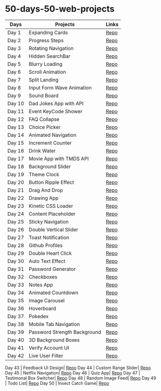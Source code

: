 # 50-days-50-web-projects


Days  | Projects | Links
------------ | ------------- | -------------
Day 1 | Expanding Cards| [Repo](https://github.com/cagataybalikci/50-days-50-web-projects/tree/main/Day%201%20-%20Expanding%20Cards)
Day 2 | Progress Steps | [Repo](https://github.com/cagataybalikci/50-days-50-web-projects/tree/main/Day%202%20-%20Progress%20Bar)
Day 3 | Rotating Navigation | [Repo](https://github.com/cagataybalikci/50-days-50-web-projects/tree/main/Day%203%20-%20Rotating%20Navigation)
Day 4 | Hidden SearchBar | [Repo](https://github.com/cagataybalikci/50-days-50-web-projects/tree/main/Day%204%20-%20Hidden%20Search%20Bar)
Day 5 | Blurry Loading | [Repo](https://github.com/cagataybalikci/50-days-50-web-projects/tree/main/Day%205%20-%20Blurry%20Loading)
Day 6 | Scroll Animation | [Repo](https://github.com/cagataybalikci/50-days-50-web-projects/tree/main/Day%206%20-%20Scroll%20Animation)
Day 7 | Split Landing | [Repo](https://github.com/cagataybalikci/50-days-50-web-projects/tree/main/Day%207%20-%20Split%20Landing)
Day 8 | Input Form Wave Animation | [Repo](https://github.com/cagataybalikci/50-days-50-web-projects/tree/main/Day%208%20-%20Form%20Wave%20Animation)
Day 9 | Sound Board | [Repo](https://github.com/cagataybalikci/50-days-50-web-projects/tree/main/Day%209%20-%20Sound%20board)
Day 10 | Dad Jokes App with API | [Repo](https://github.com/cagataybalikci/50-days-50-web-projects/tree/main/Day%2010%20-%20Dad%20Jokes)
Day 11 | Event KeyCode Shower | [Repo](https://github.com/cagataybalikci/50-days-50-web-projects/tree/main/Day%2011%20-%20Event%20Keycode)
Day 12 | FAQ Collapse | [Repo](https://github.com/cagataybalikci/50-days-50-web-projects/tree/main/Day%2012%20-%20%20FAQ%20Collapse)
Day 13 | Choice Picker | [Repo](https://github.com/cagataybalikci/50-days-50-web-projects/tree/main/Day%2013%20-%20Choice%20Picker)
Day 14 | Animated Navigation | [Repo](https://github.com/cagataybalikci/50-days-50-web-projects/tree/main/Day%2014%20-%20Animated%20Navigation)
Day 15 | Increment Counter | [Repo](https://github.com/cagataybalikci/50-days-50-web-projects/tree/main/Day%2015%20-%20Incrementing%20Counter)
Day 16 | Drink Water | [Repo](https://github.com/cagataybalikci/50-days-50-web-projects/tree/main/Day%2016%20-%20Drink%20Water)
Day 17 | Movie App with TMDS API | [Repo](https://github.com/cagataybalikci/50-days-50-web-projects/tree/main/Day%2017%20-%20Movie%20App)
Day 18 | Background Slider | [Repo](https://github.com/cagataybalikci/50-days-50-web-projects/tree/main/Day%2018%20-%20Background%20Slider)
Day 19 | Theme Clock | [Repo](https://github.com/cagataybalikci/50-days-50-web-projects/tree/main/Day%2019%20-%20Theme%20Clock)
Day 20 | Button Ripple Effect | [Repo](https://github.com/cagataybalikci/50-days-50-web-projects/tree/main/Day%2020%20-%20Button%20Ripple%20Effect)
Day 21 | Drag And Drop | [Repo](https://github.com/cagataybalikci/50-days-50-web-projects/tree/main/Day%2021%20-%20Drag%20And%20Drop)
Day 22 | Drawing App | [Repo](https://github.com/cagataybalikci/50-days-50-web-projects/tree/main/Day%2022%20-%20Drawing%20App)
Day 23 | Kinetic CSS Loader | [Repo](https://github.com/cagataybalikci/50-days-50-web-projects/tree/main/Day%2023%20-%20Kinetic%20CSS%20Loader)
Day 24 | Content Placeholder | [Repo](https://github.com/cagataybalikci/50-days-50-web-projects/tree/main/Day%2024%20-%20Content%20Placeholder)
Day 25 | Sticky Navigation | [Repo](https://github.com/cagataybalikci/50-days-50-web-projects/tree/main/Day%2025%20-%20Sticky%20Navigation)
Day 26 | Double Vertical Slider | [Repo](https://github.com/cagataybalikci/50-days-50-web-projects/tree/main/Day%2026%20-%20Double%20Vertical%20Slider)
Day 27 | Toast Notification | [Repo](https://github.com/cagataybalikci/50-days-50-web-projects/tree/main/Day%2027%20-%20Toast%20Notification)
Day 28 | Github Profiles | [Repo](https://github.com/cagataybalikci/50-days-50-web-projects/tree/main/Day%2028%20-%20Github%20Profiles)
Day 29 | Double Heart Click | [Repo](https://github.com/cagataybalikci/50-days-50-web-projects/tree/main/Day%2029%20-%20Double%20Heart%20Click)
Day 30 | Auto Text Effect| [Repo](https://github.com/cagataybalikci/50-days-50-web-projects/tree/main/Day%2030%20-%20Auto%20Text%20Effect)
Day 31 | Password Generator | [Repo](https://github.com/cagataybalikci/50-days-50-web-projects/tree/main/Day%2031%20-%20Password%20Generator)
Day 32 | Checkboxes | [Repo](https://github.com/cagataybalikci/50-days-50-web-projects/tree/main/Day%2032%20-%20Checkboxes)
Day 33 | Notes App | [Repo](https://github.com/cagataybalikci/50-days-50-web-projects/tree/main/Day%2033%20-%20Notes%20App)
Day 34 | Animated Countdown | [Repo](https://github.com/cagataybalikci/50-days-50-web-projects/tree/main/Day%2034%20-%20Animated%20Countdown)
Day 35 | Image Carousel | [Repo](https://github.com/cagataybalikci/50-days-50-web-projects/tree/main/Day%2035%20-%20Image%20Carousel)
Day 36 | Hoverboard | [Repo](https://github.com/cagataybalikci/50-days-50-web-projects/tree/main/Day%2036%20-%20Hoverboard)
Day 37 | Pokedex | [Repo](https://github.com/cagataybalikci/50-days-50-web-projects/tree/main/Day%2037%20-%20Pokedex)
Day 38 | Mobile Tab Navigation | [Repo](https://github.com/cagataybalikci/50-days-50-web-projects/tree/main/Day%2038%20-%20Mobile%20Tab%20Navigation)
Day 39 | Password Strength Background | [Repo](https://github.com/cagataybalikci/50-days-50-web-projects/tree/main/Day%2039%20-%20Password%20Strength%20Background)
Day 40 | 3D Background Boxes | [Repo](https://github.com/cagataybalikci/50-days-50-web-projects/tree/main/Day%2040%20-%203D%20Bacground%20Boxes)
Day 41 | Verify Account UI | [Repo](https://github.com/cagataybalikci/50-days-50-web-projects/tree/main/Day%2041%20-%20Verify%20Account%20UI)
Day 42 | Live User Filter| [Repo](https://github.com/cagataybalikci/50-days-50-web-projects/tree/main/Day%2042%20-%20Live%20User%20Filter)

Day 43 | Feedback UI Design| [Repo](https://github.com/cagataybalikci/50-days-50-web-projects/tree/main/Day%2043%20-%20Feedback%20UI%20Design)
Day 44 | Custom Range Slider| [Repo](https://github.com/cagataybalikci/50-days-50-web-projects/tree/main/Day%2044%20-%20Custom%20Range%20Slider)
Day 45 | Netflix Navigation| [Repo](https://github.com/cagataybalikci/50-days-50-web-projects/tree/main/Day%2045%20-%20Netflix%20Navigation)
Day 46 | Quiz App| [Repo](https://github.com/cagataybalikci/50-days-50-web-projects/tree/main/Day%2046%20-%20Quiz%20App)
Day 47 | Testimonal Box Switcher| [Repo](https://github.com/cagataybalikci/50-days-50-web-projects/tree/main/Day%2047%20-%20Testimonal%20Box%20Switcher)
Day 48 | Random Image Feed| [Repo](https://github.com/cagataybalikci/50-days-50-web-projects/tree/main/Day%2048%20-%20Random%20Image%20Feed)
Day 49 | Todo List| [Repo](https://github.com/cagataybalikci/50-days-50-web-projects/tree/main/Day%2049%20-%20Todo%20List)
Day 50 | Insect Catch Game| [Repo](https://github.com/cagataybalikci/50-days-50-web-projects/tree/main/Day%2050%20-%20Insect%20Catch%20Game)
